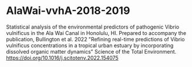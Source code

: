# AlaWai-vvhA-2018-2019
Statistical analysis of the environmental predictors of pathogenic Vibrio vulnificus in the Ala Wai Canal in Honolulu, HI. Prepared to accompany the publication, Bullington et al. 2022 "Refining real-time predictions of Vibrio vulnificus concentrations in a tropical urban estuary by incorporating dissolved organic matter dynamics" Science of the Total Environment. https://doi.org/10.1016/j.scitotenv.2022.154075
